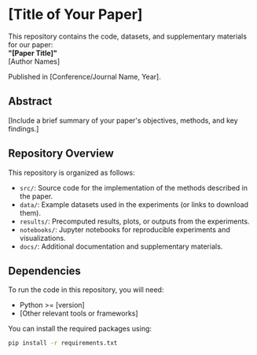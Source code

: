 # [Title of Your Paper]  

This repository contains the code, datasets, and supplementary materials for our paper:  
**"[Paper Title]"**  
[Author Names]  

Published in [Conference/Journal Name, Year].  

## Abstract  
[Include a brief summary of your paper's objectives, methods, and key findings.]  

## Repository Overview  

This repository is organized as follows:  

- `src/`: Source code for the implementation of the methods described in the paper.  
- `data/`: Example datasets used in the experiments (or links to download them).  
- `results/`: Precomputed results, plots, or outputs from the experiments.  
- `notebooks/`: Jupyter notebooks for reproducible experiments and visualizations.  
- `docs/`: Additional documentation and supplementary materials.  

## Dependencies  

To run the code in this repository, you will need:  
- Python >= [version]  
- [Other relevant tools or frameworks]  

You can install the required packages using:  

```bash  
pip install -r requirements.txt  
